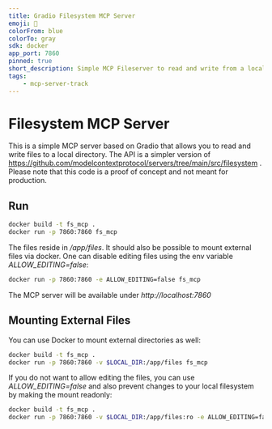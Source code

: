 ```yaml
---
title: Gradio Filesystem MCP Server
emoji: 📁
colorFrom: blue
colorTo: gray
sdk: docker
app_port: 7860
pinned: true
short_description: Simple MCP Fileserver to read and write from a local directory.
tags:
    - mcp-server-track
---
```



# Filesystem MCP Server

This is a simple MCP server based on Gradio that allows you to read and write files to a local directory.
The API is a simpler version of https://github.com/modelcontextprotocol/servers/tree/main/src/filesystem .
Please note that this code is a proof of concept and not meant for production.

## Run

```bash
docker build -t fs_mcp .
docker run -p 7860:7860 fs_mcp
```
The files reside in */app/files*. It should also be possible to mount external files via docker.
One can disable editing files using the env variable *ALLOW_EDITING=false*:

```bash
docker run -p 7860:7860 -e ALLOW_EDITING=false fs_mcp
```

The MCP server will be available under *http://localhost:7860*


## Mounting External Files

You can use Docker to mount external directories as well:


```bash
docker build -t fs_mcp .
docker run -p 7860:7860 -v $LOCAL_DIR:/app/files fs_mcp
```

If you do not want to allow editing the files, you can use *ALLOW_EDITING=false* and also prevent changes to your local filesystem by making the mount readonly: 


```bash
docker build -t fs_mcp .
docker run -p 7860:7860 -v $LOCAL_DIR:/app/files:ro -e ALLOW_EDITING=false fs_mcp
```